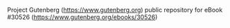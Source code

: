 Project Gutenberg (https://www.gutenberg.org) public repository for eBook #30526 (https://www.gutenberg.org/ebooks/30526)
